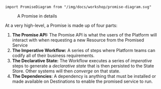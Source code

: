 ```mdx-code-block
import PromiseDiagram from "/img/docs/workshop/promise-diagram.svg"
```

<figure className="diagram">
  <PromiseDiagram className="medium"/>

  <figcaption>A Promise in details</figcaption>
</figure>

At a very high-level, a Promise is made up of four parts:

1. **The Promise API:** The Promise API is what the users of the Platform will
   interact with when requesting a new Resource from the Promised Service
2. **The Imperative Workflow:** A series of steps where Platform teams can
   codify all of their business requirements.
3. **The Declarative State:** The Workflow executes a series of *imperative*
   steps to generate a *declarative state* that is then persisted to the State
   Store. Other systems will then *converge* on that state.
4. **The Dependencies**: A dependency is anything that must be installed or made
   available on Destinations to enable the promised service to run.
